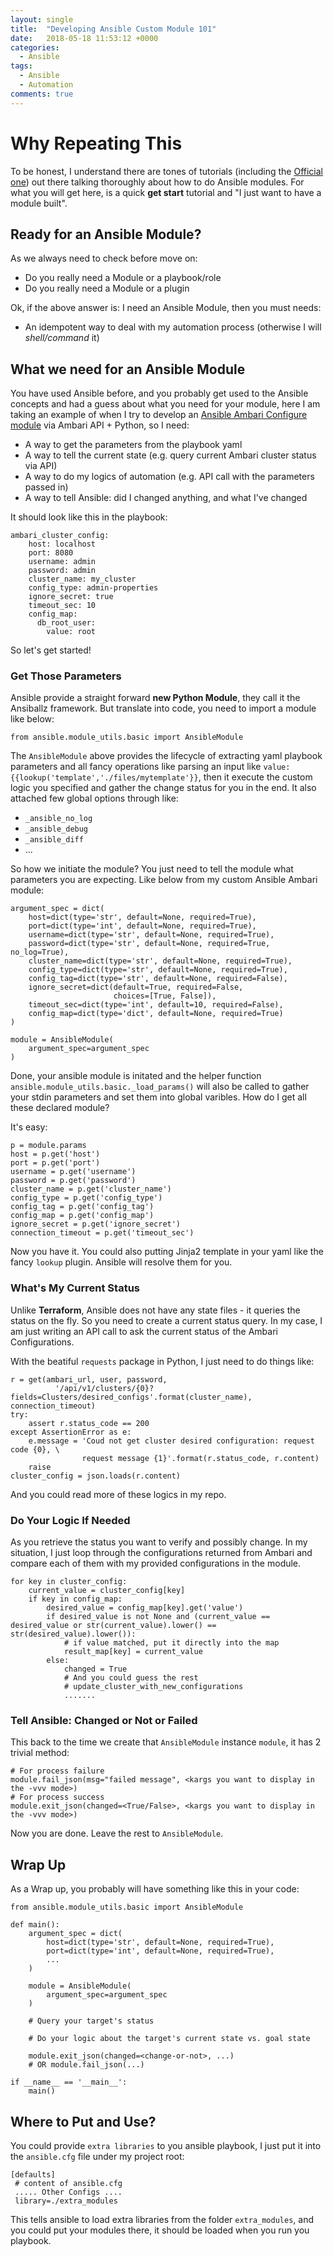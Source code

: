 ```yaml
---
layout: single
title:  "Developing Ansible Custom Module 101"
date:   2018-05-18 11:53:12 +0000
categories: 
  - Ansible
tags:
  - Ansible
  - Automation
comments: true
---
```

# Why Repeating This
To be honest, I understand there are tones of tutorials (including the [Official one]) out there talking thoroughly about how to do Ansible modules. For what you will get here, is a quick **get start** tutorial and "I just want to have a module built".

[Official one]: http://docs.ansible.com/ansible/latest/dev_guide/developing_modules.html

## Ready for an Ansible Module?
As we always need to check before move on:

- Do you really need a Module or a playbook/role
- Do you really need a Module or a plugin

Ok, if the above answer is: I need an Ansible Module, then you must needs:

  - An idempotent way to deal with my automation process (otherwise I will *shell/command* it)

## What we need for an Ansible Module
You have used Ansible before, and you probably get used to the Ansible concepts and had a guess about what you need for your module, here I am taking an example of when I try to develop an [Ansible Ambari Configure module] via Ambari API + Python, so I need:

- A way to get the parameters from the playbook yaml
- A way to tell the current state (e.g. query current Ambari cluster status via API)
- A way to do my logics of automation (e.g. API call with the parameters passed in)
- A way to tell Ansible: did I changed anything, and what I've changed

It should look like this in the playbook:

    ambari_cluster_config:
        host: localhost
        port: 8080
        username: admin
        password: admin
        cluster_name: my_cluster
        config_type: admin-properties
        ignore_secret: true
        timeout_sec: 10
        config_map:
          db_root_user:
            value: root


So let's get started!

[Ansible Ambari Configure module]: https://github.com/timmyraynor/ansible-ambari-config-module

### Get Those Parameters
Ansible provide a straight forward **new Python Module**, they call it the Ansiballz framework. But translate into code, you need to import a module like below:

    from ansible.module_utils.basic import AnsibleModule

The `AnsibleModule` above provides the lifecycle of extracting yaml playbook parameters and all fancy operations like parsing an input like `value: {{lookup('template','./files/mytemplate'}}`, then it execute the custom logic you specified and gather the change status for you in the end. It also attached few global options through like:

- `_ansible_no_log`
- `_ansible_debug`
- `_ansible_diff`
- ...

So how we initiate the module? You just need to tell the module what parameters you are expecting. Like below from my custom Ansible Ambari module:

    argument_spec = dict(
        host=dict(type='str', default=None, required=True),
        port=dict(type='int', default=None, required=True),
        username=dict(type='str', default=None, required=True),
        password=dict(type='str', default=None, required=True, no_log=True),
        cluster_name=dict(type='str', default=None, required=True),
        config_type=dict(type='str', default=None, required=True),
        config_tag=dict(type='str', default=None, required=False),
        ignore_secret=dict(default=True, required=False,
                           choices=[True, False]),
        timeout_sec=dict(type='int', default=10, required=False),
        config_map=dict(type='dict', default=None, required=True)
    )

    module = AnsibleModule(
        argument_spec=argument_spec
    )

Done, your ansible module is initated and the helper function `ansible.module_utils.basic._load_params()` will also be called to gather your stdin parameters and set them into global varibles. How do I get all these declared module?

It's easy:

    p = module.params
    host = p.get('host')
    port = p.get('port')
    username = p.get('username')
    password = p.get('password')
    cluster_name = p.get('cluster_name')
    config_type = p.get('config_type')
    config_tag = p.get('config_tag')
    config_map = p.get('config_map')
    ignore_secret = p.get('ignore_secret')
    connection_timeout = p.get('timeout_sec')

Now you have it. You could also putting Jinja2 template in your yaml like the fancy `lookup` plugin. Ansible will resolve them for you.

### What's My Current Status
Unlike **Terraform**, Ansible does not have any state files - it queries the status on the fly. So you need to create a current status query. In my case, I am just writing an API call to ask the current status of the Ambari Configurations.

With the beatiful `requests` package in Python, I just need to do things like:

    r = get(ambari_url, user, password,
              '/api/v1/clusters/{0}?fields=Clusters/desired_configs'.format(cluster_name), connection_timeout)
    try:
        assert r.status_code == 200
    except AssertionError as e:
        e.message = 'Coud not get cluster desired configuration: request code {0}, \
                    request message {1}'.format(r.status_code, r.content)
        raise
    cluster_config = json.loads(r.content)

And you could read more of these logics in my repo.

### Do Your Logic If Needed
As you retrieve the status you want to verify and possibly change. In my situation, I just loop through the configurations returned from Ambari and compare each of them with my provided configurations in the module.

    for key in cluster_config:
        current_value = cluster_config[key]
        if key in config_map:
            desired_value = config_map[key].get('value')
            if desired_value is not None and (current_value == desired_value or str(current_value).lower() == str(desired_value).lower()):
                # if value matched, put it directly into the map
                result_map[key] = current_value
            else:
                changed = True
                # And you could guess the rest
                # update_cluster_with_new_configurations
                .......

### Tell Ansible: Changed or Not or Failed
This back to the time we create that `AnsibleModule` instance `module`, it has 2 trivial method:

    # For process failure
    module.fail_json(msg="failed message", <kargs you want to display in the -vvv mode>)
    # For process success
    module.exit_json(changed=<True/False>, <kargs you want to display in the -vvv mode>)

Now you are done. Leave the rest to `AnsibleModule`.

## Wrap Up
As a Wrap up, you probably will have something like this in your code:

    from ansible.module_utils.basic import AnsibleModule

    def main():
        argument_spec = dict(
            host=dict(type='str', default=None, required=True),
            port=dict(type='int', default=None, required=True),
            ...
        )

        module = AnsibleModule(
            argument_spec=argument_spec
        )

        # Query your target's status

        # Do your logic about the target's current state vs. goal state

        module.exit_json(changed=<change-or-not>, ...)
        # OR module.fail_json(...)

    if __name__ == '__main__':
        main()

## Where to Put and Use?
You could provide `extra libraries` to you ansible playbook, I just put it into the `ansible.cfg` file under my project root:
    
    [defaults]
     # content of ansible.cfg
     ..... Other Configs ....
     library=./extra_modules

This tells ansible to load extra libraries from the folder `extra_modules`, and you could put your modules there, it should be loaded when you run you playbook.


    


    